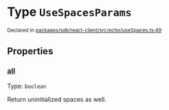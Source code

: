 # Type `UseSpacesParams`
<sub>Declared in [packages/sdk/react-client/src/echo/useSpaces.ts:49](https://github.com/dxos/dxos/blob/bdc1200dc/packages/sdk/react-client/src/echo/useSpaces.ts#L49)</sub>




## Properties
### [all](https://github.com/dxos/dxos/blob/bdc1200dc/packages/sdk/react-client/src/echo/useSpaces.ts#L53)
Type: <code>boolean</code>

Return uninitialized spaces as well.



